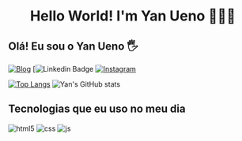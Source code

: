 <h1 align="center"> Hello World! I'm Yan Ueno 🙋🏾‍♂️</h1>

<!-- ## ✏️ About me 
## I live in the state of São Paulo - Brazil, im graduated in computer technician at Colégio Univap - CTI And I intend to do a degree focused on technology! 👩🏻‍💻. 
[![Linkedin Badge](https://img.shields.io/badge/-LinkedIn-blue?style=flat-square&logo=Linkedin&logoColor=white&link=https://www.linkedin.com/in/yan-ueno)](https://www.linkedin.com/in/yan-ueno)
[![Instagram Badge](https://img.shields.io/badge/-instagram-%23E4405F.svg?&style=for-the-badge&logo=instagram&logoColor=white&link=https://www.instagram.com/yanueno/)](https://www.instagram.com/yanueno/)
[![Gmail Badge](https://img.shields.io/badge/-Gmail-c14438?style=flat-square&logo=Gmail&logoColor=white&link=mailto:yanuenopivot@gmail.com)](mailto:yanuenopivot@gmail.com)
 
## 📚 I'm currently learning ... 
![C Sharp Badge](https://img.shields.io/badge/c%20sharp-%23239120.svg?&style=flat-square&logo=c%20sharp&logoColor=white/)
![HTML Bagde](https://img.shields.io/badge/html-%23239120.svg?&style=flat-square&logo=html5&logoColor=white/)
![JavaScript Badge](https://img.shields.io/badge/javascript-%23F7DF1E.svg?&style=flat-square&logo=javascript&logoColor=black&labelColor=black/)
![PHP Badge](https://img.shields.io/badge/php-%23777BB4.svg?&style=for-the-badge&logo=php&logoColor=white/)
![CSS Badge](https://img.shields.io/badge/css3%20-%231572B6.svg?&style=for-the-badge&logo=css3&logoColor=white/)
![MySQL Badge](https://img.shields.io/badge/mysql-%2300f.svg?&style=for-the-badge&logo=mysql&logoColor=white/)
![C Badge](https://img.shields.io/badge/c%20-%2300599C.svg?&style=for-the-badge&logo=c&logoColor=white/) -->
## Olá! Eu sou o Yan Ueno 🖐️

[![Blog](https://img.shields.io/website?label=SujeitoProgramador.com&style=for-the-badge&url=https://sujeitoprogramador.com/)](https://sujeitoprogramador.com)
[![Linkedin Badge](https://img.shields.io/badge/-LinkedIn-blue?style=flat-square&logo=Linkedin&logoColor=white&link=https://www.instagram.com/yanueno/)
[![Instagram](https://img.shields.io/badge/Instagram-E4405F?style=for-the-badge&logo=instagram&logoColor=white)](https://instagram.com/sujeitoprogramador)

[![Top Langs](https://github-readme-stats.vercel.app/api/top-langs/?username=YanUeno&layout=compact)](https://github.com/anuraghazra/github-readme-stats)
![Yan's GitHub stats](https://github-readme-stats.vercel.app/api?username=YanUeno&show_icons=true&theme=radical)
## Tecnologias que eu uso no meu dia

<div style="display: inline_block">
  <img align="center" alt="html5" src="https://img.shields.io/badge/HTML5-E34F26?style=for-the-badge&logo=html5&logoColor=white" />
  <img align="center" alt="css" src="https://img.shields.io/badge/CSS3-1572B6?style=for-the-badge&logo=css3&logoColor=white" />
  <img align="center" alt="js" src="https://img.shields.io/badge/JavaScript-F7DF1E?style=for-the-badge&logo=javascript&logoColor=black" />
<!--   <img align="center" alt="ts" src="https://img.shields.io/badge/TypeScript-007ACC?style=for-the-badge&logo=typescript&logoColor=white" />;
  <img align="center" alt="react" src="https://img.shields.io/badge/React-20232A?style=for-the-badge&logo=react&logoColor=61DAFB" />
  <img align="center" alt="nodejs" src="https://img.shields.io/badge/Node.js-43853D?style=for-the-badge&logo=node.js&logoColor=white" /> -->
</div><br/>

